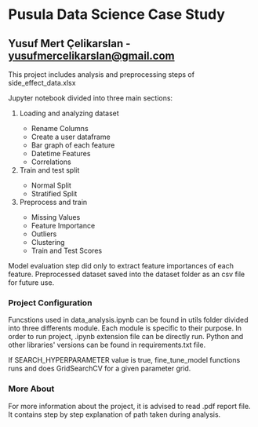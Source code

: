 # Pusula Data Science Case Study

## Yusuf Mert Çelikarslan - yusufmercelikarslan@gmail.com

This project includes analysis and preprocessing steps of side_effect_data.xlsx

<p>
Jupyter notebook divided into three main sections:
<ol>
    <li>Loading and analyzing dataset</li>
    <ul>
        <li>Rename Columns</li>
        <li>Create a user dataframe</li>
        <li>Bar graph of each feature</li>
        <li>Datetime Features</li>
        <li>Correlations</li>
    </ul>
    <li>Train and test split</li>
    <ul>
        <li>Normal Split</li>
        <li>Stratified Split</li>
    </ul>
    <li>Preprocess and train</li>
    <ul>
        <li>Missing Values</li>
        <li>Feature Importance</li>
        <li>Outliers</li>
        <li>Clustering</li>
        <li>Train and Test Scores</li>
    </ul>
</ol>
</p>

<p>Model evaluation step did only to extract feature importances of each feature. Preprocessed dataset saved into the dataset folder as an csv file for future use.
</p>

### Project Configuration

<p>
Funcstions used in data_analysis.ipynb can be found in utils folder divided into three differents module. Each module is specific to their purpose. 
In order to run project, .ipynb extension file can be directly run. Python and other libraries' versions can be found in requirements.txt file.

If SEARCH_HYPERPARAMETER value is true, fine_tune_model functions runs and does GridSearchCV for a given parameter grid.
</p>

### More About

<p>For more information about the project, it is advised to read .pdf report file. It contains step by step explanation of path taken during analysis.</p>


    